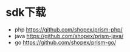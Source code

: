 # sdk下载

* php https://github.com/shopex/prism-php/
* java https://github.com/shopex/prism-java/
* go https://github.com/shopex/prism-go/